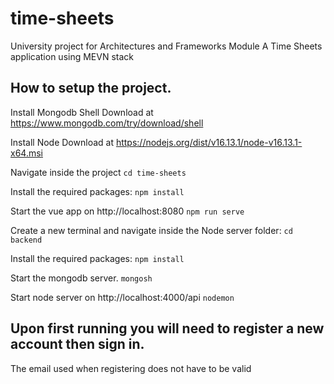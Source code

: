 # time-sheets
University project for Architectures and Frameworks Module
A Time Sheets application using MEVN stack


## How to setup the project.
Install Mongodb Shell
Download at https://www.mongodb.com/try/download/shell

Install Node
Download at https://nodejs.org/dist/v16.13.1/node-v16.13.1-x64.msi

Navigate inside the project
```cd time-sheets```

Install the required packages:
```npm install```

Start the vue app on http://localhost:8080
```npm run serve```

Create a new terminal and navigate inside the Node server folder:
```cd backend```

Install the required packages:
```npm install```

Start the mongodb server.
```mongosh```

Start node server on http://localhost:4000/api 
```nodemon```

## Upon first running you will need to register a new account then sign in.
The email used when registering does not have to be valid


